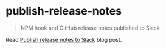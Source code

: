 # publish-release-notes

> NPM hook and GitHub release notes published to Slack

Read [Publish release notes to Slack][blog post] blog post.

[blog post]: https://glebbahmutov.com/blog/publish-release-notes-to-slack/

